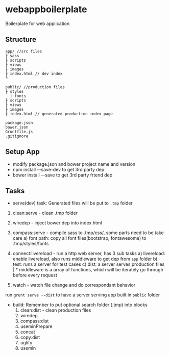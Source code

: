 # webappboilerplate

Boilerplate for web application

## Structure
```
app/ //src files
├ sass 
├ scripts
├ views
├ images
├ index.html // dev index
└
 
public/ //production files
├ styles
  ├ fonts
├ scripts
├ views
├ images
├ index.html // generated production index page

package.json
bower.json
Gruntfile.js
.gitignore
```

## Setup App
* modify package.json and bower project name and version
* npm install --save-dev to get 3rd party dep
* bower install --save to get 3rd party frtend dep

## Tasks
* serve(dev) task:
Generated files will be put to `.tmp` folder
1. clean:serve - clean .tmp folder
2. wiredep - inject bower dep into index.html
3. compass:serve - compile sass to .tmp/css/, some parts need to be take care
   a) font path: copy all font files(bootstrap, fontawesome) to .tmp/styles/fonts
   
4. connect:livereload - run a http web server, has 3 sub tasks
   a) livereload: enable livereload, also runs middleware to get dep from `app` folder
   b) test: runs a server for test cases
   c) dist: a server serves production files
   | * middleware is a array of functions, which will be iterately go through before every request
   
5. watch - watch file change and do correspondant behavior

run `grunt serve --dist` to have a server serving app built in `public` folder

* build:
Remember to put optional search folder (.tmp) into <!-- build:js(.tmp) scripts/app.js --> <!-- build:css(.tmp) styles/main.css --> blocks
  1. clean:dist - clean production files
  2. wiredep
  3. compass:dist
  4. useminPrepare
  5. concat
  6. copy:dist
  7. uglify
  8. usemin
